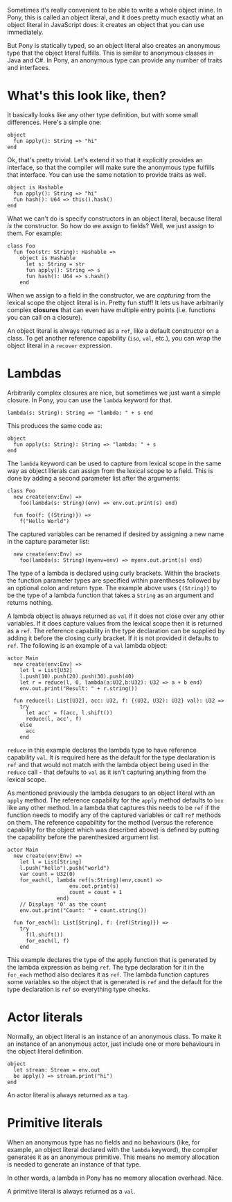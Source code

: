 Sometimes it's really convenient to be able to write a whole object inline. In Pony, this is called an object literal, and it does pretty much exactly what an object literal in JavaScript does: it creates an object that you can use immediately.

But Pony is statically typed, so an object literal also creates an anonymous type that the object literal fulfills. This is similar to anonymous classes in Java and C#. In Pony, an anonymous type can provide any number of traits and interfaces.

# What's this look like, then?

It basically looks like any other type definition, but with some small differences. Here's a simple one:

```pony
object
  fun apply(): String => "hi"
end
```

Ok, that's pretty trivial. Let's extend it so that it explicitly provides an interface, so that the compiler will make sure the anonymous type fulfills that interface. You can use the same notation to provide traits as well.

```pony
object is Hashable
  fun apply(): String => "hi"
  fun hash(): U64 => this().hash()
end
```

What we can't do is specify constructors in an object literal, because literal _is_ the constructor. So how do we assign to fields? Well, we just assign to them. For example:

```pony
class Foo
  fun foo(str: String): Hashable =>
    object is Hashable
      let s: String = str
      fun apply(): String => s
      fun hash(): U64 => s.hash()
    end
```

When we assign to a field in the constructor, we are _capturing_ from the lexical scope the object literal is in. Pretty fun stuff! It lets us have arbitrarily complex __closures__ that can even have multiple entry points (i.e. functions you can call on a closure).

An object literal is always returned as a `ref`, like a default constructor on a class. To get another reference capability (`iso`, `val`, etc.), you can wrap the object literal in a `recover` expression.

# Lambdas

Arbitrarily complex closures are nice, but sometimes we just want a simple closure. In Pony, you can use the `lambda` keyword for that.

```pony
lambda(s: String): String => "lambda: " + s end
```

This produces the same code as:

```pony
object
  fun apply(s: String): String => "lambda: " + s
end
```

The `lambda` keyword can be used to capture from lexical scope in the same way as object literals can assign from the lexical scope to a field. This is done by adding a second parameter list after the arguments:

```pony
class Foo
  new create(env:Env) =>
    foo(lambda(s: String)(env) => env.out.print(s) end)

  fun foo(f: {(String)}) =>
    f("Hello World")
```

The captured variables can be renamed if desired by assigning a new name in the capture parameter list:

```pony
  new create(env:Env) =>
    foo(lambda(s: String)(myenv=env) => myenv.out.print(s) end)
```

The type of a lambda is declared using curly brackets. Within the brackets the function parameter types are specified within parentheses followed by an optional colon and return type. The example above uses `{(String)}` to be the type of a lambda function that takes a `String` as an argument and returns nothing.

A lambda object is always returned as `val` if it does not close over any other variables. If it does capture values from the lexical scope then it is returned as a `ref`. The reference capability in the type declaration can be supplied by adding it before the closing curly bracket. If it is not provided it defaults to `ref`. The following is an example of a `val` lambda object:

```pony
actor Main
  new create(env:Env) =>
    let l = List[U32]
    l.push(10).push(20).push(30).push(40)
    let r = reduce(l, 0, lambda(a:U32,b:U32): U32 => a + b end)
    env.out.print("Result: " + r.string())

  fun reduce(l: List[U32], acc: U32, f: {(U32, U32): U32} val): U32 =>
    try
      let acc' = f(acc, l.shift())
      reduce(l, acc', f)
    else
      acc
    end
```

`reduce` in this example declares the lambda type to have reference capability `val`. It is required here as the default for the type declaration is `ref` and that would not match with the lambda object being used in the `reduce` call - that defaults to `val` as it isn't capturing anything from the lexical scope.

As mentioned previously the lambda desugars to an object literal with an `apply` method. The reference capability for the `apply` method defaults to `box` like any other method. In a lambda that captures this needs to be `ref` if the function needs to modify any of the captured variables or call `ref` methods on them. The reference capabiltity for the method (versus the reference capability for the object which was described above) is defined by putting the capability before the parenthesized argument list.

```pony
actor Main
  new create(env:Env) =>
    let l = List[String]
    l.push("hello").push("world")
    var count = U32(0)
    for_each(l, lambda ref(s:String)(env,count) =>
                    env.out.print(s)
                    count = count + 1
                end)
    // Displays '0' as the count
    env.out.print("Count: " + count.string())

  fun for_each(l: List[String], f: {ref(String)}) =>
    try
      f(l.shift())
      for_each(l, f)
    end
```

This example declares the type of the apply function that is generated by the lambda expression as being `ref`. The type declaration for it in the `for_each` method also declares it as `ref`. The lambda function captures some variables so the object that is generated is `ref` and the default for the type declaration is `ref` so everything type checks.

# Actor literals

Normally, an object literal is an instance of an anonymous class. To make it an instance of an anonymous actor, just include one or more behaviours in the object literal definition.

```pony
object
  let stream: Stream = env.out
  be apply() => stream.print("hi")
end
```

An actor literal is always returned as a `tag`.

# Primitive literals

When an anonymous type has no fields and no behaviours (like, for example, an object literal declared with the `lambda` keyword), the compiler generates it as an anonymous primitive. This means no memory allocation is needed to generate an instance of that type.

In other words, a lambda in Pony has no memory allocation overhead. Nice.

A primitive literal is always returned as a `val`.
